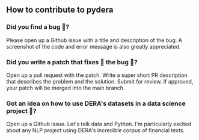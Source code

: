 ## How to contribute to pydera
### Did you find a bug 🐛?
Please open up a Github issue with a title and description of the bug. A screenshot of the code and error message is also greatly appreciated.

### Did you write a patch that fixes 🔧 the bug 🐛?
Open up a pull request with the patch.
Write a super short PR description that describes the problem and the solution. Submit for review.
If approved, your patch will be merged into the main branch.

### Got an idea on how to use DERA's datasets in a data science project 🌟?
Open up a Github issue. Let's talk data and Python. I'm particularly excited about any NLP project using DERA's incredible corpus of financial texts.
